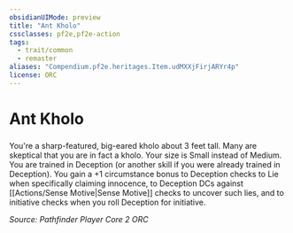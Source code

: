```yaml
---
obsidianUIMode: preview
title: "Ant Kholo"
cssclasses: pf2e,pf2e-action
tags:
  - trait/common
  - remaster
aliases: "Compendium.pf2e.heritages.Item.udMXXjFirjARYr4p"
license: ORC
---
```

# Ant Kholo

### 






You're a sharp-featured, big-eared kholo about 3 feet tall. Many are skeptical that you are in fact a kholo. Your size is Small instead of Medium. You are trained in Deception (or another skill if you were already trained in Deception). You gain a +1 circumstance bonus to Deception checks to Lie when specifically claiming innocence, to Deception DCs against [[Actions/Sense Motive|Sense Motive]] checks to uncover such lies, and to initiative checks when you roll Deception for initiative.

*Source: Pathfinder Player Core 2*
*ORC*